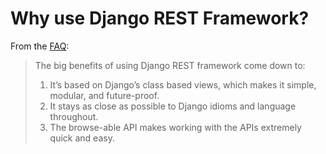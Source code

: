 # Why use Django REST Framework?

From the [FAQ](http://django-rest-framework.org/howto/alternativeframeworks.html):

> The big benefits of using Django REST framework come down to:
>
> 1. It’s based on Django’s class based views, which makes it simple, modular,
>     and future-proof.
> 2. It stays as close as possible to Django idioms and language throughout.
> 3. The browse-able API makes working with the APIs extremely quick and easy.
